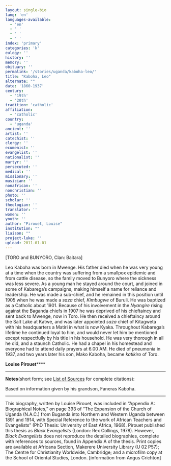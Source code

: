 ```yaml
---
layout: single-bio
lang: 'en'
languages-available:
  - 'en'
  - ' '
  - ' '
  - ' '
index: 'primary'
categories: 'k'
eulogy: ''
history: ''
memory: ''
obituary: ''
permalink: '/stories/uganda/kaboha-leo/'
title: "Kaboha, Leo"
alternate: ""
date: '1860-1937'
century:
  - '19th'
  - '20th'
tradition: 'catholic'
affiliation:
  - 'catholic'
country:
  - 'uganda'
ancient: ''
artist: ''
catechist: ''
clergy: ''
ecumenist: ''
evangelist: ''
nationalist: ''
martyr: ''
persecuted: ''
medical: ''
missionary: ''
musician: ''
nonafrican: ''
nonchristian: ''
photo: ''
scholar: ''
theologian: ''
translator: ''
women: ''
youth: ''
author: "Pirouet, Louise"
institution: ""
liaison: ""
project-luke: ''
upload: 2011-01-01
---
```




[TORO and BUNYORO, Clan: Baitara]

Leo Kaboha was born in Mwenge.  His father died when he was very young at a time when the country was suffering  from a smallpox epidemic and from cattle disease, so the family moved to  Bunyoro where the sickness was less severe. As a young man he stayed around the  court, and joined in some of Kabarega&rsquo;s campaigns, making himself a name for  reliance and leadership. He was made a sub-chief, and he remained in this  position until 1905 when he was made a *saza* chief, *Kimbugwe* of  Buruli. He was baptized as a Catholic about 1901. Because of his involvement in  the *Nyangire* rising against the Baganda chiefs in 1907 he was deprived  of his chieftaincy and sent back to Mwenge, now in Toro. He then received a  chieftaincy around the Salt Lake at Katwe, and was later appointed *saza* chief of Kitagweta with his headquarters a Matiri in what is now Kyaka.  Throughout Kabarega&rsquo;s lifetime he continued loyal to him, and would never let  him be mentioned except respectfully by his title in his household. He was very  thorough in all he did, and a staunch Catholic. He had a chapel in his  homestead and everyone had to attend daily prayers at 6.00 AM. He died of  pneumonia in 1937, and two years later his son, Mako Kaboha, became *katikiro* of Toro.

**Louise Pirouet******

---

**Notes**(short  form; see [List of  Sources](../pirouet-appendixa-sources/) for complete citations):

Based on information given by his  grandson, Faneras Kaboha.

---

This biography, written by Louise  Pirouet, was included in &ldquo;Appendix A: Biographical Notes,&rdquo; on page 393  of &ldquo;The  Expansion of the Church of Uganda (N.A.C.) from Buganda into Northern and  Western Uganda between 1891 and 1914, with Special Reference to the work of  African Teachers and Evangelists&rdquo; (PhD Thesis: University of East Africa,  1968). Pirouet published this thesis as *Black  Evangelists* (London: Rex  Collings, 1978). However, *Black Evangelists* does not reproduce the detailed biographies, complete with references to  sources, found in Appendix A of the thesis. Print copies are available at  Africana Section, Makerere University Library (U 02 P57); The Centre for Christianity Worldwide, Cambridge; and a microfilm  copy at the School of Oriental Studies, London. [information from Angus  Crichton]